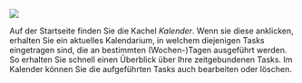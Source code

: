 ![](/de/iqontrol_neo/iqneo-kalender.jpg)

Auf der Startseite finden Sie die Kachel *Kalender*. Wenn sie diese
anklicken, erhalten Sie ein aktuelles Kalendarium, in welchem diejenigen
Tasks eingetragen sind, die an bestimmten (Wochen-)Tagen ausgeführt
werden. So erhalten Sie schnell einen Überblick über Ihre zeitgebundenen
Tasks. Im Kalender können Sie die aufgeführten Tasks auch bearbeiten
oder löschen.
